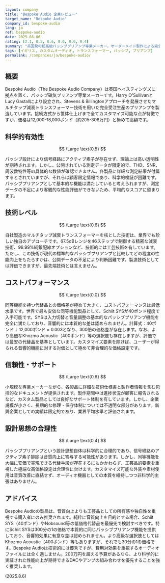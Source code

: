 ```yaml
---
layout: company
title: "Bespoke Audio 企業レビュー"
target_name: "Bespoke Audio"
company_id: bespoke-audio
lang: ja
ref: bespoke-audio
date: 2025-08-06
rating: [2.1, 0.5, 0.6, 0.0, 0.6, 0.4]
summary: "英国発の超高級パッシブプリアンプ専業メーカー。オーダーメイド製作による完全カスタマイズ可能だが、同等機能の代替品と比較して極めて高価格"
tags: [イギリス, カスタムオーディオ, トランスフォーマー, パッシブ, プリアンプ]
permalink: /companies/ja/bespoke-audio/
---
```

## 概要

Bespoke Audio（The Bespoke Audio Company）は英国ヘイスティングズに拠点を置く、パッシブ磁気プリアンプ専業メーカーです。Harry O'SullivanとLucy Gastallにより設立され、Stevens & Billingtonアプローチを発展させたマルチタップ減衰トランスフォーマー技術を用いた完全受注生産のプリアンプを製造しています。接続方式から筐体仕上げまで全てカスタマイズ可能な点が特徴ですが、価格は12,000-18,000ポンド（約205-308万円）と極めて高額です。

## 科学的有効性

$$ \Large \text{0.5} $$

パッシブ設計により信号経路にアクティブ素子が存在せず、理論上は高い透明性が期待されます。しかし、公開されている測定データが限定的で、THD、SNR、周波数特性等の具体的な数値が確認できません。各製品に詳細な測定結果が付属するとされていますが、それらは顧客限定情報であり、科学的検証が困難です。パッシブプリアンプとして基本的な機能は満たしていると考えられますが、測定データの不足により客観的な性能評価ができないため、平均的なスコアに留まります。

## 技術レベル

$$ \Large \text{0.6} $$

自社製造のマルチタップ減衰トランスフォーマーを核とした技術は、業界でも珍しい独自のアプローチです。67.5dBレンジを46ステップで制御する精密な減衰技術、99.99%純銀配線オプションなど、技術的には工芸技術を有しています。ただし、この技術が現代の標準的なパッシブプリアンプと比較してどの程度の性能向上をもたらすかは、公開データの不足により判断困難です。製造技術としては評価できますが、最先端技術とは言えません。

## コストパフォーマンス

$$ \Large \text{0.0} $$

同等機能を持つ代替品との価格差が極めて大きく、コストパフォーマンスは最低水準です。世界で最も安価な同等機能製品として、Schiit SYSが40ポンド程度で入手可能です。SYSは入力切替と音量調整の基本的なパッシブプリアンプ機能を完全に満たしており、音響的には本質的な差は認められません。計算式：40ポンド ÷ 12,000ポンド = 0.003となり、300倍の価格差が存在します。なお、より高価なKhozmo Acoustic（400ポンド）等の選択肢も存在しますが、評価では最安の代替品を基準としています。カスタマイズ要素を除けば、ユーザーが得られる音響的機能に対する対価として極めて非合理的な価格設定です。

## 信頼性・サポート

$$ \Large \text{0.6} $$

小規模な専業メーカーながら、各製品に詳細な技術仕様書と製作者情報を含む包括的なドキュメントが提供されます。製作期間中は進捗状況が顧客に報告されるなど、カスタム製品としては良好なサポート体制を有しています。しかし、企業規模が小さく、長期的な修理・保守体制については不透明な部分があります。新興企業としての実績は限定的であり、業界平均水準と評価されます。

## 設計思想の合理性

$$ \Large \text{0.4} $$

パッシブプリアンプという設計思想自体は科学的に合理的であり、信号経路のアクティブ素子排除は音質向上に寄与する可能性があります。しかし、同等機能を大幅に安価で実現できる代替手段が存在するにもかかわらず、工芸品的要素を重視した極端な高価格設定は合理性に欠けます。カスタマイズ可能な外装や素材使用は音質改善に直結せず、オーディオ機器としての本質を維持しつつ非科学的主張はありません。

## アドバイス

Bespoke Audioの製品は、音質向上よりも工芸品としての所有感や独自性を重視する購入者にのみ推奨されます。純粋に音質向上を目的とする場合、Schiit SYS（40ポンド）やNobsound等の低価格代替品を最優先で検討すべきです。特にSchiit SYSは300分の1の価格で本質的に同じパッシブプリアンプ機能を提供しており、音響的効果に有意な差は認められません。より高級な選択肢としてはKhozmo Acoustic（400ポンド）等もありますが、それでも30分の1の価格です。Bespoke Audioは技術的には優秀ですが、費用対効果を重視するオーディオファイルには全く適しません。200万円を超える予算があるなら、より科学的に実証された性能向上が期待できるDACやアンプの組み合わせを優先することを強く推奨します。

(2025.8.6)
